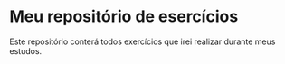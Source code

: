 # Meu repositório de esercícios

Este repositório conterá todos exercícios que irei realizar durante meus estudos.
